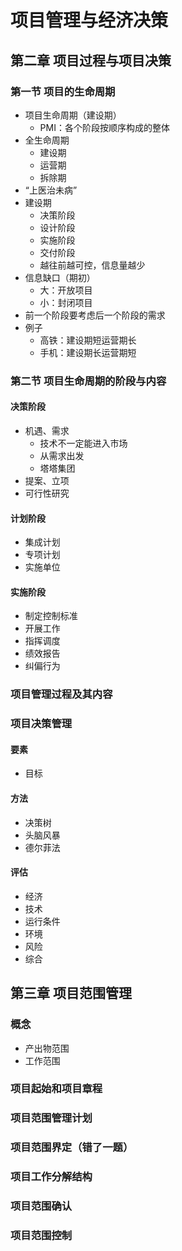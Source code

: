 # 项目管理与经济决策

## 第二章 项目过程与项目决策

### 第一节 项目的生命周期

- 项目生命周期（建设期）
  - PMI：各个阶段按顺序构成的整体
- 全生命周期
  - 建设期
  - 运营期
  - 拆除期
- “上医治未病”
- 建设期
  - 决策阶段
  - 设计阶段
  - 实施阶段
  - 交付阶段
  - 越往前越可控，信息量越少
- 信息缺口（期初）
  - 大：开放项目
  - 小：封闭项目
- 前一个阶段要考虑后一个阶段的需求
- 例子
  - 高铁：建设期短运营期长
  - 手机：建设期长运营期短

### 第二节 项目生命周期的阶段与内容

#### 决策阶段

- 机遇、需求
  - 技术不一定能进入市场
  - 从需求出发
  - 塔塔集团
- 提案、立项
- 可行性研究

#### 计划阶段

- 集成计划
- 专项计划
- 实施单位

#### 实施阶段

- 制定控制标准
- 开展工作
- 指挥调度
- 绩效报告
- 纠偏行为

### 项目管理过程及其内容

### 项目决策管理

#### 要素

- 目标

#### 方法

- 决策树
- 头脑风暴
- 德尔菲法

#### 评估

- 经济
- 技术
- 运行条件
- 环境
- 风险
- 综合

## 第三章 项目范围管理

### 概念

- 产出物范围
- 工作范围

### 项目起始和项目章程

### 项目范围管理计划

### 项目范围界定（**错了一题**）

### 项目工作分解结构

### 项目范围确认

### 项目范围控制

